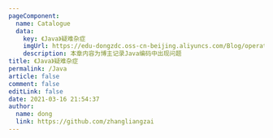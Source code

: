 ```yaml
---
pageComponent: 
  name: Catalogue
  data: 
    key: 《Java》疑难杂症
    imgUrl: https://edu-dongzdc.oss-cn-beijing.aliyuncs.com/Blog/operating-system.jpg
    description: 本章内容为博主记录Java编码中出现问题
title: 《Java》疑难杂症
permalink: /Java
article: false
comment: false
editLink: false
date: 2021-03-16 21:54:37
author: 
  name: dong
  link: https://github.com/zhangliangzai
---
```

